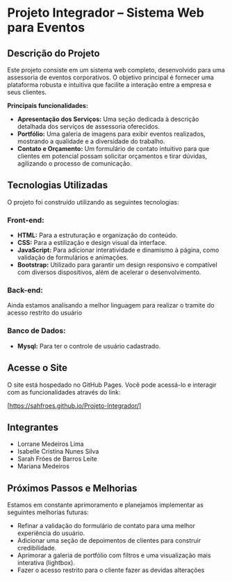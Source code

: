 # Projeto Integrador – Sistema Web para Eventos

## Descrição do Projeto

Este projeto consiste em um sistema web completo, desenvolvido para uma assessoria de eventos corporativos.
O objetivo principal é fornecer uma plataforma robusta e intuitiva que facilite a interação entre a empresa e seus clientes.

**Principais funcionalidades:**
* **Apresentação dos Serviços:** Uma seção dedicada à descrição detalhada dos serviços de assessoria oferecidos.
* **Portfólio:** Uma galeria de imagens para exibir eventos realizados, mostrando a qualidade e a diversidade do trabalho.
* **Contato e Orçamento:** Um formulário de contato intuitivo para que clientes em potencial possam solicitar orçamentos e tirar dúvidas, agilizando o processo de comunicação.

## Tecnologias Utilizadas

O projeto foi construído utilizando as seguintes tecnologias:

### Front-end:

* **HTML:** Para a estruturação e organização do conteúdo.
* **CSS:** Para a estilização e design visual da interface.
* **JavaScript:** Para adicionar interatividade e dinamismo à página, como validação de formulários e animações.
* **Bootstrap:** Utilizado para garantir um design responsivo e compatível com diversos dispositivos, além de acelerar o desenvolvimento.

### Back-end:
Ainda estamos analisando a melhor linguagem para realizar o tramite do acesso restrito do usuário 
  

### Banco de Dados:
* **Mysql:** Para ter o controle de usuário cadastrado.

## Acesse o Site

O site está hospedado no GitHub Pages. Você pode acessá-lo e interagir com as funcionalidades através do link:

[https://sahfroes.github.io/Projeto-Integrador/]

## Integrantes

* Lorrane Medeiros Lima
* Isabelle Cristina Nunes Silva
* Sarah Fróes de Barros Leite
* Mariana Medeiros 

## Próximos Passos e Melhorias

Estamos em constante aprimoramento e planejamos implementar as seguintes melhorias futuras:

* Refinar a validação do formulário de contato para uma melhor experiência do usuário.
* Adicionar uma seção de depoimentos de clientes para construir credibilidade.
* Aprimorar a galeria de portfólio com filtros e uma visualização mais interativa (lightbox).
* Fazer o acesso restrito para o cliente fazer as devidas alterações

